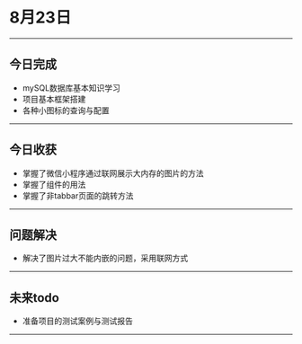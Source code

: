 # 8月23日

---

## 今日完成
- mySQL数据库基本知识学习
- 项目基本框架搭建
- 各种小图标的查询与配置
    
---

## 今日收获
- 掌握了微信小程序通过联网展示大内存的图片的方法
- 掌握了<wxs>组件的用法
- 掌握了非tabbar页面的跳转方法

---

## 问题解决
- 解决了图片过大不能内嵌的问题，采用联网方式

---

## 未来todo
- 准备项目的测试案例与测试报告

---